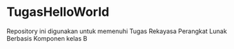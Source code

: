 # TugasHelloWorld
Repository ini digunakan untuk memenuhi Tugas Rekayasa Perangkat Lunak Berbasis Komponen kelas B
